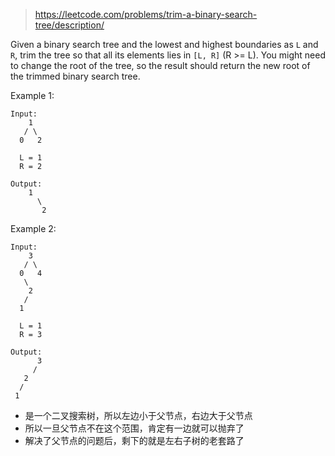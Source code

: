 > https://leetcode.com/problems/trim-a-binary-search-tree/description/

Given a binary search tree and the lowest and highest boundaries as `L` and `R`, trim the tree so that all its elements lies in `[L, R]` (R >= L). You might need to change the root of the tree, so the result should return the new root of the trimmed binary search tree.

Example 1:
```
Input:
    1
   / \
  0   2

  L = 1
  R = 2

Output:
    1
      \
       2
```
Example 2:
```
Input:
    3
   / \
  0   4
   \
    2
   /
  1

  L = 1
  R = 3

Output:
      3
     /
   2
  /
 1
```

- 是一个二叉搜索树，所以左边小于父节点，右边大于父节点
- 所以一旦父节点不在这个范围，肯定有一边就可以抛弃了
- 解决了父节点的问题后，剩下的就是左右子树的老套路了